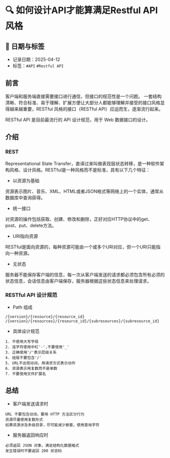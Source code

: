 # 🔍 如何设计API才能算满足Restful API风格

## 📅 日期与标签

- 记录日期：2025-04-12
- 标签：`#API` `#Restful API`

## 前言

客户端和服务端直接需要接口进行通信，但接口的规范性是一个问题。
一套结构清晰、符合标准、易于理解、扩展方便让大部分人都能够理解并接受的接口风格显得越来越重要，RESTful 风格的接口（RESTful API）应运而生，逐渐流行起来。

RESTful API 是目前最流行的 API 设计规范，用于 Web 数据接口的设计。

## 介绍

### REST

Representational State Transfer，直译过来叫做表现层状态转移，是一种软件架构风格、设计风格。RESTful是一种风格而不是标准，具有以下几个特征：
- 以资源为基础

资源表示图片、音乐、XML、HTML或者JSON格式等网络上的一个实体，通常从数据库中查询获得。
- 统一接口

对资源的操作包括获取、创建、修改和删除，正好对应HTTP协议中的get、post、put、delete方法。

- URI指向资源

RESTful是面向资源的，每种资源可能由一个或多个URI对应，但一个URI只能指向一种资源。

- 无状态

服务器不能保存客户端的信息，每一次从客户端发送的请求都必须包含所有必须的状态信息，会话信息由客户端保存，服务器根据这些状态信息来处理请求。

### RESTful API 设计规范

- Path 组成
```
/{version}/{resource}/{resource_id}
/{version}/{resources}/{resource_id}/{subresources}/{subresource_id}
```
- 具体设计规范
```
1. 不使用大写字母
2. 连字符使用中杠'-',不要使用'_'
3. 正确使用'/'表示层级关系
4. 结尾不要包含'/'
5. URL不出现动词，用请求方式表示动作
6. 资源表示用复数而不是单数
7. 不要使用文件扩展名
```
## 总结

- 客户端发送请求时

```
URL 不要包含动词，要用 HTTP 方法区分行为
资源尽量使用复数形式
如果资源涉及多级目录，尽可能减少嵌套，使用查询字符
```
- 服务器返回响应时
```
必须返回 JSON 对象，满足结构化数据格式
发生错误时不要返回 200 状态码
```